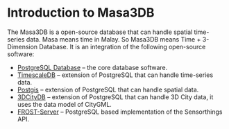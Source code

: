 Introduction to Masa3DB
=======================
The Masa3DB is a open-source database that can handle spatial time-series data. Masa means time in Malay. So Masa3DB means Time + 3-Dimension Database. It is an integration of the following open-source software:
- [PostgreSQL Database](https://www.postgresql.org/) – the core database software.
- [TimescaleDB](https://docs.timescale.com/latest/main) – extension of PostgreSQL that can handle time-series data.
- [Postgis](https://postgis.net/) – extension of PostgreSQL that can handle spatial data.
- [3DCityDB](https://www.3dcitydb.org/3dcitydb/) – extension of PostgreSQL that can handle 3D City data, it uses the data model of CityGML.
- [FROST-Server](https://www.iosb.fraunhofer.de/servlet/is/82077/) – PostgreSQL based implementation of the Sensorthings API.
